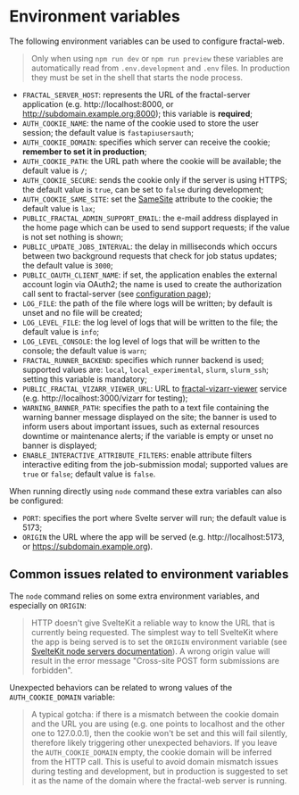 # Environment variables

The following environment variables can be used to configure fractal-web. 

> Only when using `npm run dev` or `npm run preview` these variables are automatically read from `.env.development` and `.env` files. In production they must be set in the shell that starts the node process.

* `FRACTAL_SERVER_HOST`: represents the URL of the fractal-server application (e.g. http://localhost:8000, or http://subdomain.example.org:8000); this variable is **required**;
* `AUTH_COOKIE_NAME`: the name of the cookie used to store the user session; the default value is `fastapiusersauth`;
* `AUTH_COOKIE_DOMAIN`: specifies which server can receive the cookie; **remember to set it in production**;
* `AUTH_COOKIE_PATH`: the URL path where the cookie will be available; the default value is `/`;
* `AUTH_COOKIE_SECURE`: sends the cookie only if the server is using HTTPS; the default value is `true`, can be set to `false` during development;
* `AUTH_COOKIE_SAME_SITE`: set the [SameSite](https://web.dev/articles/samesite-cookies-explained) attribute to the cookie; the default value is `lax`;
* `PUBLIC_FRACTAL_ADMIN_SUPPORT_EMAIL`: the e-mail address displayed in the home page which can be used to send support requests; if the value is not set nothing is shown;
* `PUBLIC_UPDATE_JOBS_INTERVAL`: the delay in milliseconds which occurs between two background requests that check for job status updates; the default value is `3000`;
* `PUBLIC_OAUTH_CLIENT_NAME`: if set, the application enables the external account login via OAuth2; the name is used to create the authorization call sent to fractal-server (see [configuration page](../oauth2/));
* `LOG_FILE`: the path of the file where logs will be written; by default is unset and no file will be created;
* `LOG_LEVEL_FILE`: the log level of logs that will be written to the file; the default value is `info`;
* `LOG_LEVEL_CONSOLE`: the log level of logs that will be written to the console; the default value is `warn`;
* `FRACTAL_RUNNER_BACKEND`: specifies which runner backend is used; supported values are: `local`, `local_experimental`, `slurm`, `slurm_ssh`; setting this variable is mandatory;
* `PUBLIC_FRACTAL_VIZARR_VIEWER_URL`: URL to [fractal-vizarr-viewer](https://github.com/fractal-analytics-platform/fractal-vizarr-viewer) service (e.g. http://localhost:3000/vizarr for testing);
* `WARNING_BANNER_PATH`: specifies the path to a text file containing the warning banner message displayed on the site; the banner is used to inform users about important issues, such as external resources downtime or maintenance alerts; if the variable is empty or unset no banner is displayed;
* `ENABLE_INTERACTIVE_ATTRIBUTE_FILTERS`: enable attribute filters interactive editing from the job-submission modal; supported values are `true` or `false`; default value is `false`.

When running directly using `node` command these extra variables can also be configured:

* `PORT`: specifies the port where Svelte server will run; the default value is 5173;
* `ORIGIN` the URL where the app will be served (e.g. http://localhost:5173, or https://subdomain.example.org).

## Common issues related to environment variables

The `node` command relies on some extra environment variables, and especially on `ORIGIN`:

> HTTP doesn't give SvelteKit a reliable way to know the URL that is currently
> being requested. The simplest way to tell SvelteKit where the app is being
> served is to set the `ORIGIN` environment variable 
> (see [SvelteKit node servers documentation](https://kit.svelte.dev/docs/adapter-node#environment-variables-origin-protocolheader-hostheader-and-port-header)).
> A wrong origin value will result in the error message "Cross-site POST form submissions are forbidden".

Unexpected behaviors can be related to wrong values of the `AUTH_COOKIE_DOMAIN` variable:

> A typical gotcha: if there is a mismatch between the cookie domain and the
> URL you are using (e.g. one points to localhost and the other one to
> 127.0.0.1), then the cookie won't be set and this will fail silently,
> therefore likely triggering other unexpected behaviors.
> If you leave the `AUTH_COOKIE_DOMAIN` empty, the cookie domain will be
> inferred from the HTTP call. This is useful to avoid domain mismatch issues
> during testing and development, but in production is suggested to set it as
> the name of the domain where the fractal-web server is running.
